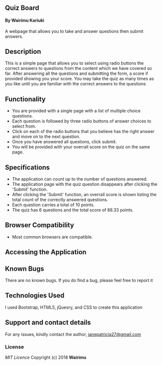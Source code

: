 ## Quiz Board
#### By **Wairimu Kariuki**
A webpage that allows you to take and answer questions then submit answers.
## Description
This is a simple page that allows you to select using radio buttons the correct answers to questions from the content which we have covered so far. After answering all the questions and submitting the form, a score if provided showing you your score. You may take the quiz as many times as you like until you are familiar with the correct answers to the questions

## Functionality

* You are provided with a single page with a list of multiple choice questions. 
* Each question is followed by three radio buttons of answer choices to select from. 
* Click on each of the radio buttons that you believe has the right answer and move on to the next question.
* Once you have answered all questions, click submit.
* You will be provided with your overrall score on the quiz on the same page.

## Specifications

* The application can count up to the number of questions answered.
* The application page with the quiz question disappears after clicking the 'Submit' function.
* After clicking the 'Submit' function, an overrall score is shown listing the total count of the correctly answered questions.
* Each question carries a total of 10 points.
* The quiz has 6 questions and the total score of 88.33 points.

## Browser Compatibility

* Most common browsers are compatible.

## Accessing the Application

## Known Bugs
There are no known bugs. If you do find a bug, please feel free to report it

## Technologies Used
I used Bootstrap, HTML5, jQuesry, and CSS to create this application

## Support and contact details
For any issues, kindly contact the author, janepatricia27@gmail.com

### License
*MIT Licence*
Copyright (c) 2018 **Wairimu**

